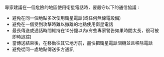 [Title]: # (推薦的通訊協定)
[Order]: # (2)

專家建議在一個危險的地區使用衛星電話時，要嚴守以下的通信協議 :
* 避免在同一個地點多次使用衛星電話(或任何無線電設備) 
* 避免在一個受到攻擊時難以撤離的地點使用衛星電話
* 最長傳送或通話時間維持在10分鐘以內(有些專家警告如果時間太長，很可被即時追踪)
* 當傳送結束後，在移動往其它地方前，盡快把衛星電話關機並且移除電話
* 避免從同一處地點傳送多方通訊